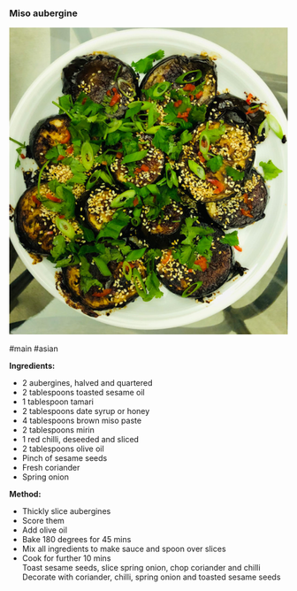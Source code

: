 ### Miso aubergine

![alt](miso_aubergine.jpg)

#main #asian

**Ingredients:**
- 2 aubergines, halved and quartered  
- 2 tablespoons toasted sesame oil  
- 1 tablespoon tamari  
- 2 tablespoons date syrup or honey  
- 4 tablespoons brown miso paste  
- 2 tablespoons mirin  
- 1 red chilli, deseeded and sliced  
- 2 tablespoons olive oil  
- Pinch of sesame seeds  
- Fresh coriander  
- Spring onion

**Method:**
- Thickly slice aubergines  
- Score them  
- Add olive oil  
- Bake 180 degrees for 45 mins  
- Mix all ingredients to make sauce and spoon over slices  
- Cook for further 10 mins  
Toast sesame seeds, slice spring onion, chop coriander and chilli  
Decorate with coriander, chilli, spring onion and toasted sesame seeds

